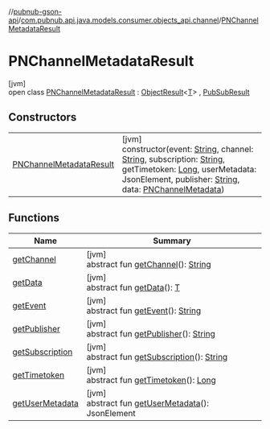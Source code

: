 //[pubnub-gson-api](../../../index.md)/[com.pubnub.api.java.models.consumer.objects_api.channel](../index.md)/[PNChannelMetadataResult](index.md)

# PNChannelMetadataResult

[jvm]\
open class [PNChannelMetadataResult](index.md) : [ObjectResult](../../../../../pubnub-kotlin/pubnub-kotlin-api/pubnub-kotlin-api/com.pubnub.api.models.consumer.pubsub.objects/-object-result/index.md)&lt;[T](../../../../../pubnub-kotlin/pubnub-kotlin-api/com.pubnub.api.models.consumer.pubsub.objects/-object-result/index.md)&gt; , [PubSubResult](../../../../../pubnub-kotlin/pubnub-kotlin-api/pubnub-kotlin-api/com.pubnub.api.models.consumer.pubsub/-pub-sub-result/index.md)

## Constructors

| | |
|---|---|
| [PNChannelMetadataResult](-p-n-channel-metadata-result.md) | [jvm]<br>constructor(event: [String](https://docs.oracle.com/javase/8/docs/api/java/lang/String.html), channel: [String](https://docs.oracle.com/javase/8/docs/api/java/lang/String.html), subscription: [String](https://docs.oracle.com/javase/8/docs/api/java/lang/String.html), getTimetoken: [Long](https://docs.oracle.com/javase/8/docs/api/java/lang/Long.html), userMetadata: JsonElement, publisher: [String](https://docs.oracle.com/javase/8/docs/api/java/lang/String.html), data: [PNChannelMetadata](../-p-n-channel-metadata/index.md)) |

## Functions

| Name | Summary |
|---|---|
| [getChannel](index.md#745826242%2FFunctions%2F126356644) | [jvm]<br>abstract fun [getChannel](index.md#745826242%2FFunctions%2F126356644)(): [String](https://docs.oracle.com/javase/8/docs/api/java/lang/String.html) |
| [getData](index.md#1079843989%2FFunctions%2F126356644) | [jvm]<br>abstract fun [getData](index.md#1079843989%2FFunctions%2F126356644)(): [T](../../../../../pubnub-kotlin/pubnub-kotlin-api/com.pubnub.api.models.consumer.pubsub.objects/-object-result/index.md) |
| [getEvent](index.md#1536410977%2FFunctions%2F126356644) | [jvm]<br>abstract fun [getEvent](index.md#1536410977%2FFunctions%2F126356644)(): [String](https://docs.oracle.com/javase/8/docs/api/java/lang/String.html) |
| [getPublisher](index.md#-1061072151%2FFunctions%2F126356644) | [jvm]<br>abstract fun [getPublisher](index.md#-1061072151%2FFunctions%2F126356644)(): [String](https://docs.oracle.com/javase/8/docs/api/java/lang/String.html) |
| [getSubscription](index.md#-1010911592%2FFunctions%2F126356644) | [jvm]<br>abstract fun [getSubscription](index.md#-1010911592%2FFunctions%2F126356644)(): [String](https://docs.oracle.com/javase/8/docs/api/java/lang/String.html) |
| [getTimetoken](index.md#1142058905%2FFunctions%2F126356644) | [jvm]<br>abstract fun [getTimetoken](index.md#1142058905%2FFunctions%2F126356644)(): [Long](https://docs.oracle.com/javase/8/docs/api/java/lang/Long.html) |
| [getUserMetadata](index.md#98903611%2FFunctions%2F126356644) | [jvm]<br>abstract fun [getUserMetadata](index.md#98903611%2FFunctions%2F126356644)(): JsonElement |
